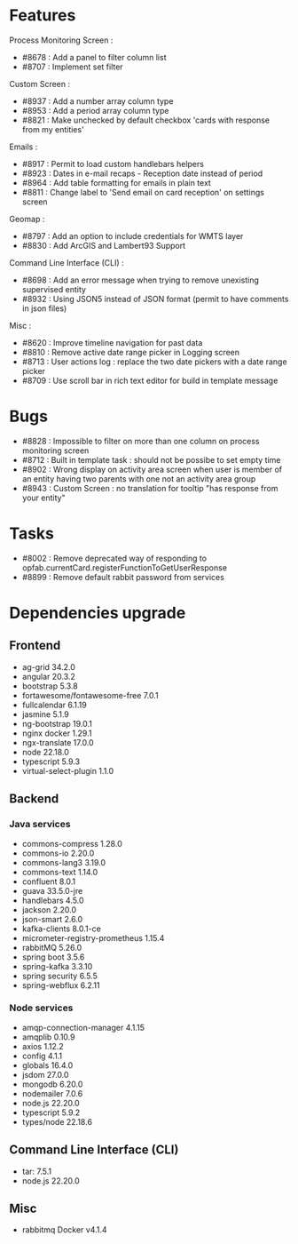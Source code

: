 
# Features

Process Monitoring Screen : 
  - #8678 : Add a panel to filter column list
  - #8707 : Implement set filter

Custom Screen : 
  - #8937 : Add a number array column type
  - #8953 : Add a period array column type
  - #8821 : Make unchecked by default checkbox 'cards with response from my entities'

Emails : 
  - #8917 : Permit to load custom handlebars helpers
  - #8923 : Dates in e-mail recaps - Reception date instead of period
  - #8964 : Add table formatting for emails in plain text
  - #8811 : Change label to 'Send email on card reception' on settings screen

Geomap : 
  - #8797 : Add an option to include credentials for WMTS layer
  - #8830 : Add ArcGIS and Lambert93 Support

Command Line Interface (CLI) :
  - #8698 : Add an error message when trying to remove unexisting supervised entity
  - #8932 : Using JSON5 instead of JSON format (permit to have comments in json files)

Misc : 
- #8620 : Improve timeline navigation for past data
- #8810 : Remove active date range picker in Logging screen
- #8713 : User actions log : replace the two date pickers with a date range picker
- #8709 : Use scroll bar in rich text editor for build in template message


# Bugs

- #8828 : Impossible to filter on more than one column on process monitoring screen
- #8712 : Built in template task : should not be possibe to set empty time
- #8902 : Wrong display on activity area screen when user is member of an entity having two parents with one not an activity area group
- #8943 : Custom Screen : no translation for tooltip "has response from your entity"


# Tasks

- #8002 : Remove deprecated way of responding to opfab.currentCard.registerFunctionToGetUserResponse
- #8899 : Remove default rabbit password from services

  
# Dependencies upgrade

## Frontend

- ag-grid 34.2.0
- angular 20.3.2
- bootstrap 5.3.8
- fortawesome/fontawesome-free 7.0.1
- fullcalendar 6.1.19
- jasmine 5.1.9
- ng-bootstrap 19.0.1
- nginx docker 1.29.1
- ngx-translate 17.0.0
- node 22.18.0
- typescript 5.9.3
- virtual-select-plugin 1.1.0

## Backend 


### Java services 

- commons-compress 1.28.0
- commons-io 2.20.0
- commons-lang3 3.19.0
- commons-text 1.14.0
- confluent 8.0.1
- guava 33.5.0-jre
- handlebars 4.5.0
- jackson 2.20.0
- json-smart 2.6.0
- kafka-clients 8.0.1-ce
- micrometer-registry-prometheus 1.15.4
- rabbitMQ 5.26.0
- spring boot 3.5.6
- spring-kafka 3.3.10
- spring security 6.5.5
- spring-webflux 6.2.11


  
### Node services

- amqp-connection-manager 4.1.15
- amqplib 0.10.9
- axios 1.12.2
- config 4.1.1
- globals 16.4.0
- jsdom 27.0.0
- mongodb 6.20.0
- nodemailer 7.0.6
- node.js 22.20.0
- typescript 5.9.2
- types/node 22.18.6

## Command Line Interface (CLI)

- tar: 7.5.1
- node.js 22.20.0

## Misc

- rabbitmq Docker v4.1.4 




